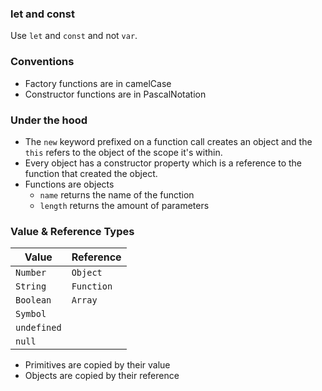 ### let and const
Use `let` and `const` and not `var`.

### Conventions
* Factory functions are in camelCase
* Constructor functions are in PascalNotation

### Under the hood
* The `new` keyword prefixed on a function call creates an object and the `this` refers to the object of the scope it's within.
* Every object has a constructor property which is a reference to the function that created the object.
* Functions are objects
  * `name` returns the name of the function
  * `length` returns the amount of parameters

### Value & Reference Types
| Value       | Reference   |
|-------------|-------------|
| `Number`    | `Object`    |
| `String`    | `Function`  |
| `Boolean`   | `Array`     |
| `Symbol`    |             |
| `undefined` |             |
| `null`      |             |
* Primitives are copied by their value
* Objects are copied by their reference

